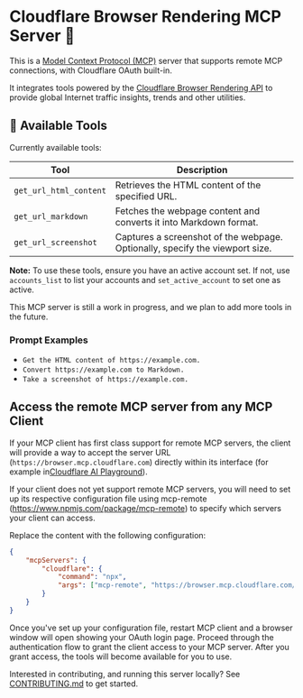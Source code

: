 # Cloudflare Browser Rendering MCP Server 📡

This is a [Model Context Protocol (MCP)](https://modelcontextprotocol.io/introduction) server that supports remote MCP
connections, with Cloudflare OAuth built-in.

It integrates tools powered by the [Cloudflare Browser Rendering API](https://developers.cloudflare.com/browser-rendering/) to provide global
Internet traffic insights, trends and other utilities.

## 🔨 Available Tools

Currently available tools:

| **Tool**               | **Description**                                                              |
| ---------------------- | ---------------------------------------------------------------------------- |
| `get_url_html_content` | Retrieves the HTML content of the specified URL.                             |
| `get_url_markdown`     | Fetches the webpage content and converts it into Markdown format.            |
| `get_url_screenshot`   | Captures a screenshot of the webpage. Optionally, specify the viewport size. |

**Note:** To use these tools, ensure you have an active account set. If not, use `accounts_list` to list your accounts and `set_active_account` to set one as active.

This MCP server is still a work in progress, and we plan to add more tools in the future.

### Prompt Examples

- `Get the HTML content of https://example.com.`
- `Convert https://example.com to Markdown.`
- `Take a screenshot of https://example.com.`

## Access the remote MCP server from any MCP Client

If your MCP client has first class support for remote MCP servers, the client will provide a way to accept the server URL (`https://browser.mcp.cloudflare.com`) directly within its interface (for example in[Cloudflare AI Playground](https://playground.ai.cloudflare.com/)).

If your client does not yet support remote MCP servers, you will need to set up its respective configuration file using mcp-remote (https://www.npmjs.com/package/mcp-remote) to specify which servers your client can access.

Replace the content with the following configuration:

```json
{
	"mcpServers": {
		"cloudflare": {
			"command": "npx",
			"args": ["mcp-remote", "https://browser.mcp.cloudflare.com/mcp"]
		}
	}
}
```

Once you've set up your configuration file, restart MCP client and a browser window will open showing your OAuth login page. Proceed through the authentication flow to grant the client access to your MCP server. After you grant access, the tools will become available for you to use.

Interested in contributing, and running this server locally? See [CONTRIBUTING.md](CONTRIBUTING.md) to get started.
